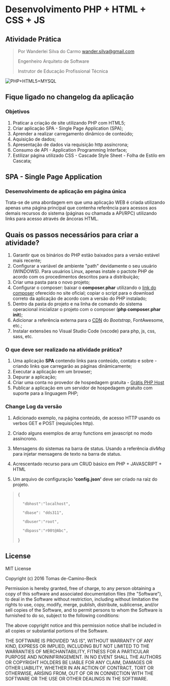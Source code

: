 # Desenvolvimento PHP + HTML + CSS + JS
## Atividade Prática

> Por Wanderlei Silva do Carmo <wander.silva@gmail.com>
>
> Engenheiro Arquiteto de Software
>
> Instrutor de Educação Profissional Técnica
>

![PHP+HTML5+MYSQL](https://www.yoan-jouve.com/wp-content/uploads/2020/12/520-5206022_php-mysql-logo-png-transparent-png-768x589.png "Logo PHP")

## Fique ligado no changelog da aplicação

### Objetivos
1. Praticar a criação de site utilizando PHP com HTML5;
2. Criar aplicação SPA - Single Page Application (SPA);
3. Aprender a realizar carregamento dinâmico de conteúdo;
4. Aquisição de dados;
5. Apresentação de dados via requisição http assíncrona;
6. Consumo de API - Application Programming Interface;
7. Estilizar página utilizado CSS - Cascade Style Sheet - Folha de Estilo em Cascata;

## SPA - Single Page Application
### Desenvolvimento de aplicação em página única
Trata-se de uma abordagem em que uma aplicação WEB é criada utilizando apenas uma página principal que contenha referência para acessos aos demais recursos do sistema (páginas ou chamada a API/RPC) utilizando links para acesso através de âncoras HTML.

## Quais os passos necessários para criar a atividade?
1. Garantir que os binários do PHP estão baixados para a versão estável mais recente;
2. Configurar a variável de ambiente "path" devidamente  o seu usuário (WINDOWS). Para usuários Linux, apenas instale o pactote PHP de acordo com os procedimentos descritos para a distribuição;
3. Criar uma pasta para o novo projeto;
4. Configurar o composer: baixar o **composer.phar** utilizando o  [link do composer](https://getcomposer.org/download/ "composer") oferecido no site oficial; copiar o script  para o download correto da aplicação de acordo com a versão do PHP instalado;
5. Dentro da pasta do projeto e na linha de comando do sistema operacional inicializar o projeto com o composer (**php composer.phar init**); 
6. Adicionar a referência externa para o [CDN](https://www.bootstrapcdn.com/ "Link para CDN bootstrap e font-awesome") do _Bootstrap_, FontAwesome, etc.;
7. Instalar extensões no Visual Studio Code (vscode) para php, js, css, sass, etc.

### O que deve ser realizado na atividade prática?
1. Uma aplicação **SPA** contendo links para conteúdo, contato e sobre - criando links que carregarão as páginas dinâmicamente;
2. Executar a aplicação em um browser;
3. Depurar a aplicação;
4. Criar uma conta no provedor de hospedagem gratuita - [Grátis PHP Host](http://www.gratisphphost.info/?i=1 "Grátis PHP Host")
5. Publicar a aplicação em um servidor de hospedagem gratuito com suporte para a linguagem PHP;


### Change Log da versão
1. Adicionado exemplo, na página conteúdo, de acesso HTTP usando os verbos GET e POST (requisições http).

2. Criado alguns exemplos de array functions em javascript no modo assíncrono. 

3. Mensagens do sistemas na barra de status. Usando a referência *divMsg* para injetar mensagens de texto na barra de status.

4. Acrescentado recurso para um CRUD básico em PHP + JAVASCRIPT + HTML

5. Um arquivo de configuração **'config.json'** deve ser criado na raiz do projeto.
>{
>
>       "dbhost":"localhost",
>    
>       "dbase": "dds311",
>
>       "dbuser":"root", 
>
>       "dbpass":"r00t@Abc",
>
>}

## License

MIT License

Copyright (c) 2016 Tomas de-Camino-Beck

Permission is hereby granted, free of charge, to any person obtaining a copy of this software and associated documentation files (the "Software"), to deal in the Software without restriction, including without limitation the rights to use, copy, modify, merge, publish, distribute, sublicense, and/or sell copies of the Software, and to permit persons to whom the Software is furnished to do so, subject to the following conditions:

The above copyright notice and this permission notice shall be included in all copies or substantial portions of the Software.

THE SOFTWARE IS PROVIDED "AS IS", WITHOUT WARRANTY OF ANY KIND, EXPRESS OR IMPLIED, INCLUDING BUT NOT LIMITED TO THE WARRANTIES OF MERCHANTABILITY, FITNESS FOR A PARTICULAR PURPOSE AND NONINFRINGEMENT. IN NO EVENT SHALL THE AUTHORS OR COPYRIGHT HOLDERS BE LIABLE FOR ANY CLAIM, DAMAGES OR OTHER LIABILITY, WHETHER IN AN ACTION OF CONTRACT, TORT OR OTHERWISE, ARISING FROM, OUT OF OR IN CONNECTION WITH THE SOFTWARE OR THE USE OR OTHER DEALINGS IN THE SOFTWARE.